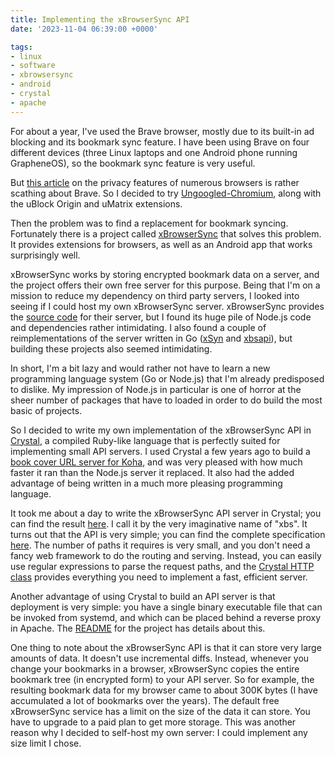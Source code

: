 ```yaml
---
title: Implementing the xBrowserSync API
date: '2023-11-04 06:39:00 +0000'

tags:
- linux
- software
- xbrowsersync
- android
- crystal
- apache
---
```


For about a year, I've used the Brave browser, mostly due to its built-in
ad blocking and its bookmark sync feature.  I have been using Brave on
four different devices (three Linux laptops and one Android phone
running GrapheneOS), so the bookmark sync feature is very useful.

But [this article](https://digdeeper.club/articles/browsers.xhtml) on
the privacy features of numerous browsers is rather scathing
about Brave.  So I decided to try [Ungoogled-Chromium](https://github.com/ungoogled-software/ungoogled-chromium),
along with the uBlock Origin and uMatrix extensions.

Then the problem was to find a replacement for bookmark syncing.
Fortunately there is a project called [xBrowserSync](https://www.xbrowsersync.org/)
that solves this problem.  It provides extensions for browsers, as well
as an Android app that works surprisingly well.

xBrowserSync works by storing encrypted bookmark data on a server, and
the project offers their own free server for this purpose.  Being that
I'm on a mission to reduce my dependency on third party servers,
I looked into seeing if I could host my own xBrowserSync server.
xBrowserSync provides the [source code](https://github.com/xbrowsersync/api) for their
server, but I found its huge pile of Node.js code and dependencies
rather intimidating.  I also found a couple of reimplementations
of the server written in Go ([xSyn](https://github.com/ishani/xsyn)
and [xbsapi](https://github.com/mrusme/xbsapi)), but building these
projects also seemed intimidating.

In short, I'm a bit lazy and would rather not have to learn a new programming
language system (Go or Node.js) that I'm already predisposed to dislike.  My impression
of Node.js in particular is one of horror at the sheer number of packages that
have to loaded in order to do build the most basic of projects.

So I decided to write my own implementation of the xBrowserSync API
in [Crystal](https://crystal-lang.org/), a compiled Ruby-like language that is perfectly suited for
implementing small API servers.  I used Crystal a few years ago to
build a [book cover URL server for Koha](/fossil/home/marka/fossils/cover/doc/trunk/README.md),
and was very pleased with how much faster it ran than the
Node.js server it replaced.  It also had the added advantage of
being written in a much more pleasing programming language.

It took me about a day to write the xBrowserSync API server
in Crystal; you can find the result [here](/fossil/home/marka/fossils/xbs/doc/trunk/README.md).
I call it by the very imaginative name of "xbs".
It turns out that the API is very simple; you can find
the complete specification [here](https://api.xbrowsersync.org/).
The number of paths it requires is very small, and you don't need
a fancy web framework to do the routing and serving.  Instead,
you can easily use regular expressions to parse the request paths,
and the [Crystal HTTP class](https://crystal-lang.org/api/1.10.1/HTTP.html) provides
everything you need to implement a fast, efficient server.

Another advantage of using Crystal to build an API server is that
deployment is very simple: you have a single binary executable file
that can be invoked from systemd, and which can be placed behind
a reverse proxy in Apache.  The [README](/fossil/home/marka/fossils/xbs/doc/trunk/README.md)
for the project has details about this.

One thing to note about the xBrowserSync API is that it can store very
large amounts of data.  It doesn't use incremental diffs.  Instead,
whenever you change your bookmarks in a browser, xBrowserSync copies
the entire bookmark tree (in encrypted form) to your API server.  So for
example, the resulting bookmark data for my browser came to about 300K
bytes (I have accumulated a lot of bookmarks over the years).  The
default free xBrowserSync service has a limit on the size of
the data it can store.  You have to upgrade to a paid plan
to get more storage.  This was another reason why I decided
to self-host my own server: I could implement any size limit
I chose.
